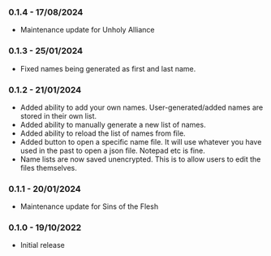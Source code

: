 ### 0.1.4 - 17/08/2024

* Maintenance update for Unholy Alliance

### 0.1.3 - 25/01/2024

* Fixed names being generated as first and last name.

### 0.1.2 - 21/01/2024

* Added ability to add your own names. User-generated/added names are stored in their own list.
* Added ability to manually generate a new list of names.
* Added ability to reload the list of names from file.
* Added button to open a specific name file. It will use whatever you have used in the past to open a json file. Notepad etc is fine.
* Name lists are now saved unencrypted. This is to allow users to edit the files themselves.

### 0.1.1 - 20/01/2024

* Maintenance update for Sins of the Flesh

### 0.1.0 - 19/10/2022

* Initial release